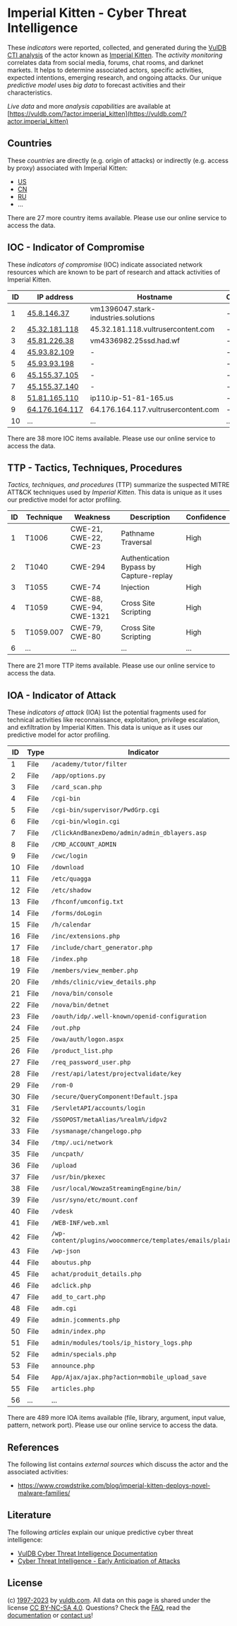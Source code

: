 # Imperial Kitten - Cyber Threat Intelligence

These _indicators_ were reported, collected, and generated during the [VulDB CTI analysis](https://vuldb.com/?kb.cti) of the actor known as [Imperial Kitten](https://vuldb.com/?actor.imperial_kitten). The _activity monitoring_ correlates data from social media, forums, chat rooms, and darknet markets. It helps to determine associated actors, specific activities, expected intentions, emerging research, and ongoing attacks. Our unique _predictive model_ uses _big data_ to forecast activities and their characteristics.

_Live data_ and more _analysis capabilities_ are available at [https://vuldb.com/?actor.imperial_kitten](https://vuldb.com/?actor.imperial_kitten)

## Countries

These _countries_ are directly (e.g. origin of attacks) or indirectly (e.g. access by proxy) associated with Imperial Kitten:

* [US](https://vuldb.com/?country.us)
* [CN](https://vuldb.com/?country.cn)
* [RU](https://vuldb.com/?country.ru)
* ...

There are 27 more country items available. Please use our online service to access the data.

## IOC - Indicator of Compromise

These _indicators of compromise_ (IOC) indicate associated network resources which are known to be part of research and attack activities of Imperial Kitten.

ID | IP address | Hostname | Campaign | Confidence
-- | ---------- | -------- | -------- | ----------
1 | [45.8.146.37](https://vuldb.com/?ip.45.8.146.37) | vm1396047.stark-industries.solutions | - | High
2 | [45.32.181.118](https://vuldb.com/?ip.45.32.181.118) | 45.32.181.118.vultrusercontent.com | - | High
3 | [45.81.226.38](https://vuldb.com/?ip.45.81.226.38) | vm4336982.25ssd.had.wf | - | High
4 | [45.93.82.109](https://vuldb.com/?ip.45.93.82.109) | - | - | High
5 | [45.93.93.198](https://vuldb.com/?ip.45.93.93.198) | - | - | High
6 | [45.155.37.105](https://vuldb.com/?ip.45.155.37.105) | - | - | High
7 | [45.155.37.140](https://vuldb.com/?ip.45.155.37.140) | - | - | High
8 | [51.81.165.110](https://vuldb.com/?ip.51.81.165.110) | ip110.ip-51-81-165.us | - | High
9 | [64.176.164.117](https://vuldb.com/?ip.64.176.164.117) | 64.176.164.117.vultrusercontent.com | - | High
10 | ... | ... | ... | ...

There are 38 more IOC items available. Please use our online service to access the data.

## TTP - Tactics, Techniques, Procedures

_Tactics, techniques, and procedures_ (TTP) summarize the suspected MITRE ATT&CK techniques used by _Imperial Kitten_. This data is unique as it uses our predictive model for actor profiling.

ID | Technique | Weakness | Description | Confidence
-- | --------- | -------- | ----------- | ----------
1 | T1006 | CWE-21, CWE-22, CWE-23 | Pathname Traversal | High
2 | T1040 | CWE-294 | Authentication Bypass by Capture-replay | High
3 | T1055 | CWE-74 | Injection | High
4 | T1059 | CWE-88, CWE-94, CWE-1321 | Cross Site Scripting | High
5 | T1059.007 | CWE-79, CWE-80 | Cross Site Scripting | High
6 | ... | ... | ... | ...

There are 21 more TTP items available. Please use our online service to access the data.

## IOA - Indicator of Attack

These _indicators of attack_ (IOA) list the potential fragments used for technical activities like reconnaissance, exploitation, privilege escalation, and exfiltration by Imperial Kitten. This data is unique as it uses our predictive model for actor profiling.

ID | Type | Indicator | Confidence
-- | ---- | --------- | ----------
1 | File | `/academy/tutor/filter` | High
2 | File | `/app/options.py` | High
3 | File | `/card_scan.php` | High
4 | File | `/cgi-bin` | Medium
5 | File | `/cgi-bin/supervisor/PwdGrp.cgi` | High
6 | File | `/cgi-bin/wlogin.cgi` | High
7 | File | `/ClickAndBanexDemo/admin/admin_dblayers.asp` | High
8 | File | `/CMD_ACCOUNT_ADMIN` | High
9 | File | `/cwc/login` | Medium
10 | File | `/download` | Medium
11 | File | `/etc/quagga` | Medium
12 | File | `/etc/shadow` | Medium
13 | File | `/fhconf/umconfig.txt` | High
14 | File | `/forms/doLogin` | High
15 | File | `/h/calendar` | Medium
16 | File | `/inc/extensions.php` | High
17 | File | `/include/chart_generator.php` | High
18 | File | `/index.php` | Medium
19 | File | `/members/view_member.php` | High
20 | File | `/mhds/clinic/view_details.php` | High
21 | File | `/nova/bin/console` | High
22 | File | `/nova/bin/detnet` | High
23 | File | `/oauth/idp/.well-known/openid-configuration` | High
24 | File | `/out.php` | Medium
25 | File | `/owa/auth/logon.aspx` | High
26 | File | `/product_list.php` | High
27 | File | `/req_password_user.php` | High
28 | File | `/rest/api/latest/projectvalidate/key` | High
29 | File | `/rom-0` | Low
30 | File | `/secure/QueryComponent!Default.jspa` | High
31 | File | `/ServletAPI/accounts/login` | High
32 | File | `/SSOPOST/metaAlias/%realm%/idpv2` | High
33 | File | `/sysmanage/changelogo.php` | High
34 | File | `/tmp/.uci/network` | High
35 | File | `/uncpath/` | Medium
36 | File | `/upload` | Low
37 | File | `/usr/bin/pkexec` | High
38 | File | `/usr/local/WowzaStreamingEngine/bin/` | High
39 | File | `/usr/syno/etc/mount.conf` | High
40 | File | `/vdesk` | Low
41 | File | `/WEB-INF/web.xml` | High
42 | File | `/wp-content/plugins/woocommerce/templates/emails/plain/` | High
43 | File | `/wp-json` | Medium
44 | File | `aboutus.php` | Medium
45 | File | `achat/produit_details.php` | High
46 | File | `adclick.php` | Medium
47 | File | `add_to_cart.php` | High
48 | File | `adm.cgi` | Low
49 | File | `admin.jcomments.php` | High
50 | File | `admin/index.php` | High
51 | File | `admin/modules/tools/ip_history_logs.php` | High
52 | File | `admin/specials.php` | High
53 | File | `announce.php` | Medium
54 | File | `App/Ajax/ajax.php?action=mobile_upload_save` | High
55 | File | `articles.php` | Medium
56 | ... | ... | ...

There are 489 more IOA items available (file, library, argument, input value, pattern, network port). Please use our online service to access the data.

## References

The following list contains _external sources_ which discuss the actor and the associated activities:

* https://www.crowdstrike.com/blog/imperial-kitten-deploys-novel-malware-families/

## Literature

The following _articles_ explain our unique predictive cyber threat intelligence:

* [VulDB Cyber Threat Intelligence Documentation](https://vuldb.com/?kb.cti)
* [Cyber Threat Intelligence - Early Anticipation of Attacks](https://www.scip.ch/en/?labs.20201022)

## License

(c) [1997-2023](https://vuldb.com/?kb.changelog) by [vuldb.com](https://vuldb.com/?kb.about). All data on this page is shared under the license [CC BY-NC-SA 4.0](https://creativecommons.org/licenses/by-nc-sa/4.0/). Questions? Check the [FAQ](https://vuldb.com/?kb.faq), read the [documentation](https://vuldb.com/?kb) or [contact us](https://vuldb.com/?contact)!
